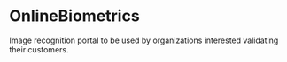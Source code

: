 # OnlineBiometrics
Image recognition portal to be used by organizations interested validating their customers.
